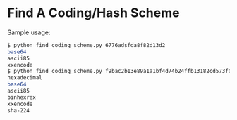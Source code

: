# Find A Coding/Hash Scheme

Sample usage:

```bash
$ python find_coding_scheme.py 6776adsfda8f82d13d2
base64
ascii85
xxencode
$ python find_coding_scheme.py f9bac2b13e89a1a1bf4d74b24ffb13182cd573f0ebc3baf08a1158aa
hexadecimal
base64
ascii85
binhexrex
xxencode
sha-224
```
